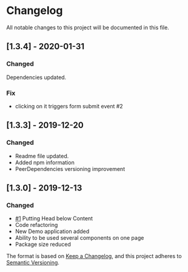 # Changelog
All notable changes to this project will be documented in this file.

## [1.3.4] - 2020-01-31
### Changed
Dependencies updated.

### Fix
-  clicking on <CollapsibleContent> it triggers form submit event #2 

## [1.3.3] - 2019-12-20
### Changed
- Readme file updated.
- Added npm information
- PeerDependencies versioning improvement

## [1.3.0] - 2019-12-13
### Changed
- [#1](https://github.com/devzonetech/react-collapsible-component/issues/1) Putting Head below Content
- Code refactoring
- New Demo application added
- Ability to be used several components on one page
- Package size reduced


The format is based on [Keep a Changelog](https://keepachangelog.com/en/1.0.0/),
and this project adheres to [Semantic Versioning](https://semver.org/spec/v2.0.0.html).